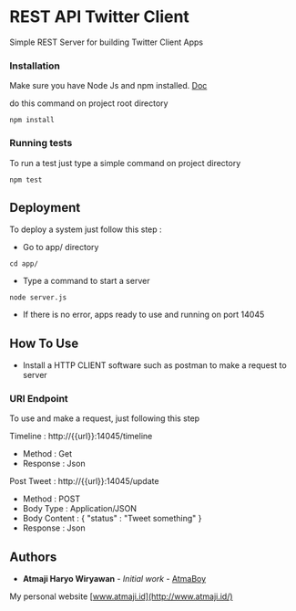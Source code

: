 # REST API Twitter Client

Simple REST Server for building Twitter Client Apps

### Installation

Make sure you have Node Js and npm installed. [Doc](https://docs.npmjs.com/getting-started/installing-node)

do this command on project root directory

```
npm install
```

### Running tests

To run a test just type a simple command on project directory

```
npm test
```

## Deployment

To deploy a system just follow this step :

* Go to app/ directory

```
cd app/
```

* Type a command to start a server


```
node server.js
```

* If there is no error, apps ready to use and running on port 14045

## How To Use

* Install a HTTP CLIENT software such as postman to make a request to server

### URI Endpoint

To use and make a request, just following this step

Timeline : http://{{url}}:14045/timeline
* Method : Get
* Response : Json

Post Tweet : http://{{url}}:14045/update
* Method        : POST
* Body Type     : Application/JSON
* Body Content  : { "status" : "Tweet something" }
* Response      : Json

## Authors

* **Atmaji Haryo Wiryawan** - *Initial work* - [AtmaBoy](https://github.com/atmaboy)

My personal website [www.atmaji.id](http://www.atmaji.id/)